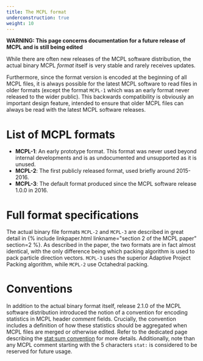 ```yaml
---
title: The MCPL format
underconstruction: true
weight: 10
---
```


**WARNING: This page concerns documentation for a future release of MCPL and is still being edited**

While there are often new releases of the MCPL software distribution, the actual binary MCPL *format* itself is very stable and rarely receives updates.

Furthermore, since the format version is encoded at the beginning of all MCPL files, it is always possible for the latest MCPL software to read files in older formats (except the format `MCPL-1` which was an early format never released to the wider public). This backwards compatibility is obviously an important design feature, intended to ensure that older MCPL files can always be read with the latest MCPL software releases.

# List of MCPL formats

* **MCPL-1**: An early prototype format. This format was never used beyond internal developments and is as undocumented and unsupported as it is unused.
* **MCPL-2**: The first publicly released format, used briefly around 2015-2016.
* **MCPL-3**: The default format produced since the MCPL software release 1.0.0 in 2016.

# Full format specifications

The actual binary file formats `MCPL-2` and `MCPL-3` are described in great detail in {% include linkpaper.html linkname="section 2 of the MCPL paper" section=2 %}. As described in the paper, the two formats are in fact almost identical, with the only difference being which packing algorithm is used to pack particle direction vectors. `MCPL-3` uses the superior Adaptive Project Packing algorithm, while `MCPL-2` use Octahedral packing.

# Conventions

In addition to the actual binary format itself, release 2.1.0 of the MCPL software distribution introduced the notion of a convention for encoding statistics in MCPL header *comment* fields. Crucially, the convention includes a definition of how these statistics should be aggregated when MCPL files are merged or otherwise edited. Refer to the dedicated page describing the [stat:sum convention](LOCAL:format_statsum/) for more details. Additionally, note than any MCPL comment starting with the 5 characters `stat:` is considered to be reserved for future usage.
